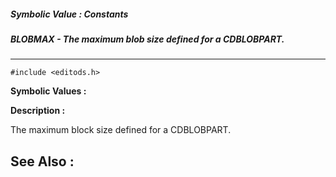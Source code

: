 ##### Symbolic Value : Constants
##### BLOBMAX - The maximum blob size defined for a CDBLOBPART.
---
```
#include <editods.h>
```

**Symbolic Values :**



**Description :**

The maximum block size defined for a CDBLOBPART.


**See Also :**
---

